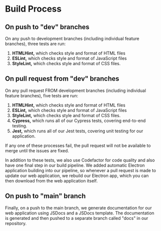 # Build Process

## On push to "dev" branches

On any push to development branches (including individual feature branches), three tests are run: 
<ol>
  <li> <b>HTMLHint,</b> which checks style and format of HTML files </li>
  <li> <b>ESLint,</b> which checks style and format of JavaScript files </li>
  <li> <b>StyleLint,</b> which checks style and format of CSS files. </li>
</ol>

## On pull request from "dev" branches

On any pull request FROM development branches (including individual feature branches), five tests are run:
<ol>
  <li> <b>HTMLHint,</b> which checks style and format of HTML files </li>
  <li> <b>ESLint,</b> which checks style and format of JavaScript files </li>
  <li> <b>StyleLint,</b> which checks style and format of CSS files. </li>
  <li> <b>Cypress,</b> which runs all of our Cypress tests, covering end-to-end testing. </li>
  <li> <b>Jest,</b> which runs all of our Jest tests, covering unit testing for our application. </li>
</ol>

If any one of these processes fail, the pull request will not be available to merge until the issues are fixed.

In addition to these tests, we also use Codefactor for code quality and also have one final step in our build pipeline.
We added automatic Electron application building into our pipeline, so whenever a pull request is made to update our web application,
we rebuild our Electron app, which you can then download from the web application itself.

## On push to "main" branch

Finally, on a push to the main branch, we generate documentation for our web application using JSDocs and a JSDocs template.
The documentation is generated and then pushed to a separate branch called "docs" in our repository.
